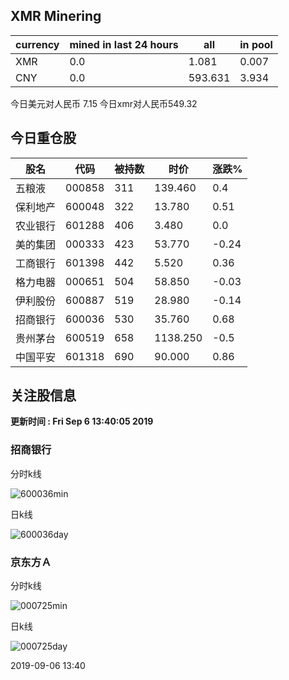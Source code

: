 ## XMR Minering

|currency|mined in last 24 hours|all|in pool|
|---|---|---|---|
|XMR|0.0|1.081|0.007|
|CNY|0.0|593.631|3.934|

今日美元对人民币 7.15	今日xmr对人民币549.32


## 今日重仓股 

|股名|代码|被持数|时价|涨跌%|
|---|---|---|---|---|
|五粮液|000858|311|139.460|0.4|
|保利地产|600048|322|13.780|0.51|
|农业银行|601288|406|3.480|0.0|
|美的集团|000333|423|53.770|-0.24|
|工商银行|601398|442|5.520|0.36|
|格力电器|000651|504|58.850|-0.03|
|伊利股份|600887|519|28.980|-0.14|
|招商银行|600036|530|35.760|0.68|
|贵州茅台|600519|658|1138.250|-0.5|
|中国平安|601318|690|90.000|0.86|

## 关注股信息
**更新时间 : Fri Sep  6 13:40:05 2019**
### 招商银行 
分时k线

![600036min](http://image.sinajs.cn/newchart/min/n/sh600036.gif)

日k线

![600036day](http://image.sinajs.cn/newchart/daily/n/sh600036.gif)

### 京东方Ａ 
分时k线

![000725min](http://image.sinajs.cn/newchart/min/n/sz000725.gif)

日k线

![000725day](http://image.sinajs.cn/newchart/daily/n/sz000725.gif)

2019-09-06 13:40